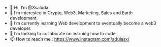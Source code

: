 - 👋 Hi, I’m @Xsaluda
- 👀 I’m interested in Crypto, Web3, Marketing, Sales and Earth development.
- 🌱 I’m currently learning Web development to eventually become a web3 developer.
- 💞️ I’m looking to collaborate on learning how to code.
- 📫 How to reach me : https://www.instagram.com/adulasx/ 

<!---
Xsaluda/Xsaluda is a ✨ special ✨ repository because its `README.md` (this file) appears on your GitHub profile.
You can click the Preview link to take a look at your changes.
--->
